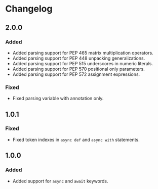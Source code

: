 # Changelog

## 2.0.0

### Added
- Added parsing support for PEP 465 matrix multiplication operators.
- Added parsing support for PEP 448 unpacking generalizations.
- Added parsing support for PEP 515 underscores in numeric literals.
- Added parsing support for PEP 570 positional only parameters.
- Added parsing support for PEP 572 assignment expressions.

### Fixed
- Fixed parsing variable with annotation only.

## 1.0.1

### Fixed
- Fixed token indexes in `async def` and `async with` statements.

## 1.0.0

### Added
- Added support for `async` and `await` keywords.
